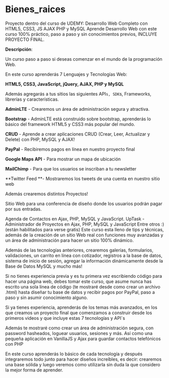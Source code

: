 # Bienes_raices

Proyecto dentro del curso de UDEMY: Desarrollo Web Completo con HTML5, CSS3, JS AJAX PHP y MySQL
Aprende Desarrollo Web con este curso 100% práctico, paso a paso y sin conocimientos previos, INCLUYE PROYECTO FINAL.

**Descripción**:

Un curso paso a paso si deseas comenzar en el mundo de la programación Web.

En este curso aprenderás 7 Lenguajes y Tecnologías Web:

**HTML5, CSS3, JavaScript, jQuery, AJAX,  PHP y MySQL**

Además agregarás a tus sitios las siguientes API`s, SDK`s, Frameworks, librerías y características.

**AdminLTE** - Crearemos un área de administración segura y atractiva.

**Bootstrap** - AdminLTE está construido sobre bootstrap, aprenderás lo básico del framework HTML5 y CSS3 más popular del mundo.

**CRUD** - Aprende a crear aplicaciones CRUD (Crear, Leer, Actualizar y Delete) con PHP, MySQL y AJAX!

**PayPal** - Recibiremos pagos en línea en nuestro proyecto final

**Google Maps API** - Para mostrar un mapa de ubicación

**MailChimp** - Para que los usuarios se inscriban a tu newsletter

**Twitter Feed **- Mostraremos los tweets de una cuenta en nuestro sitio web

Además crearemos distintos Proyectos!

Sitio Web para una conferencia de diseño donde los usuarios podrán pagar por sus entradas.

Agenda de Contactos en Ajax, PHP, MySQL y JavaScript.
UpTask - Administrador de Proyectos en Ajax, PHP, MySQL y JavaScript
Entre otros :) (están habilitados para verse gratis)
Este curso esta lleno de tips y técnicas, además de la creación de un sitio Web real con funciones muy avanzadas y un área de administración para hacer un sitio 100% dinámico.

Además de las tecnologías anteriores, crearemos galerías, formularios, validaciones, un carrito en línea con cotizador, registros a la base de datos, sistema de inicio de sesión, agregar la información dinámicamente desde la Base de Datos MySQL y mucho más!

Si no tienes experiencia previa y es tu primera vez escribiendo código para hacer una página web, debes tomar este curso, que asume nunca has escrito una sola línea de código (te mostraré desde como crear un archivo .html) hasta diseñar tu base de datos y recibir pagos por PayPal, paso a paso y sin asumir conocimiento alguno.

Si ya tienes experiencia, aprenderás de los temas más avanzados, en los que creamos un proyecto final que comenzamos a construir desde los primeros videos y que incluye estas 7 tecnologías y API`s

Además te mostraré como crear un área de administración segura, con password hasheados, loguear usuarios, sesiones y más. Así como una pequeña aplicación en VanillaJS y Ajax para guardar contactos telefónicos con PHP

En este curso aprenderás lo básico de cada tecnología y después integraremos todo junto para hacer diseños increíbles, es decir: crearemos una base sólida y luego veremos como utilizarla sin duda la que considero la mejor forma de aprender.

